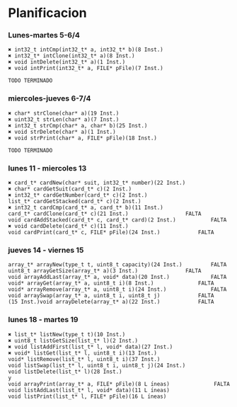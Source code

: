 # Planificacion  
  
### Lunes-martes 5-6/4  
	✖ int32_t intCmp(int32_t* a, int32_t* b)(8 Inst.)  
	✖ int32_t* intClone(int32_t* a)(8 Inst.)  
	✖ void intDelete(int32_t* a)(1 Inst.)  
	✖ void intPrint(int32_t* a, FILE* pFile)(7 Inst.)  
	
	TODO TERMINADO

### miercoles-jueves 6-7/4  
	✖ char* strClone(char* a)(19 Inst.)  
	✖ uint32_t strLen(char* a)(7 Inst.)  
	✖ int32_t strCmp(char* a, char* b)(25 Inst.)  
	✖ void strDelete(char* a)(1 Inst.)  
	✖ void strPrint(char* a, FILE* pFile)(18 Inst.)  

	TODO TERMINADO

### lunes 11 - miercoles 13  
	✖ card_t* cardNew(char* suit, int32_t* number)(22 Inst.)  
	✖ char* cardGetSuit(card_t* c)(2 Inst.)  
	✖ int32_t* cardGetNumber(card_t* c)(2 Inst.)  
	list_t* cardGetStacked(card_t* c)(2 Inst.)  
	✖ int32_t cardCmp(card_t* a, card_t* b)(11 Inst.)  
	card_t* cardClone(card_t* c)(21 Inst.)  				FALTA
	void cardAddStacked(card_t* c, card_t* card)(2 Inst.)  			FALTA
	✖ void cardDelete(card_t* c)(11 Inst.)  
	void cardPrint(card_t* c, FILE* pFile)(24 Inst.)  			FALTA
### jueves 14 - viernes 15  
	array_t* arrayNew(type_t t, uint8_t capacity)(24 Inst.)  		FALTA
	uint8_t arrayGetSize(array_t* a)(3 Inst.)  				FALTA
	void arrayAddLast(array_t* a, void* data)(20 Inst.)  			FALTA
	void* arrayGet(array_t* a, uint8_t i)(8 Inst.)  			FALTA
	void* arrayRemove(array_t* a, uint8_t i)(24 Inst.)  			FALTA
	void arraySwap(array_t* a, uint8_t i, uint8_t j)  			FALTA
	(15 Inst.)void arrayDelete(array_t* a)(22 Inst.)  			FALTA
### lunes 18 - martes 19  
	✖ list_t* listNew(type_t t)(10 Inst.)
	✖ uint8_t listGetSize(list_t* l)(2 Inst.)
	✖ void listAddFirst(list_t* l, void* data)(27 Inst.)
	✖ void* listGet(list_t* l, uint8_t i)(13 Inst.)  			
	void* listRemove(list_t* l, uint8_t i)(37 Inst.)  
	void listSwap(list_t* l, uint8_t i, uint8_t j)(24 Inst.)  
	void listDelete(list_t* l)(28 Inst.) 
	y  
	void arrayPrint(array_t* a, FILE* pFile)(8 L ́ıneas)  			  FALTA
	void listAddLast(list_t* l, void* data)(11 L ́ıneas)  
	void listPrint(list_t* l, FILE* pFile)(16 L ́ıneas)  
